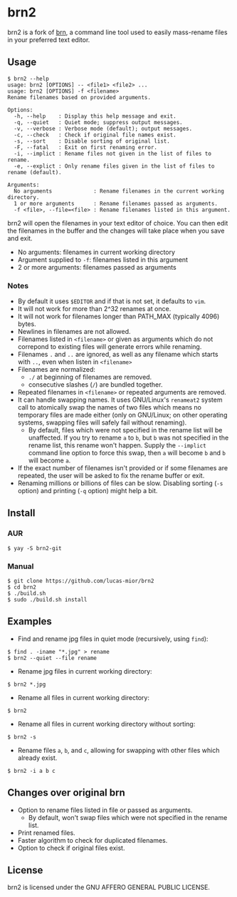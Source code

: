 # brn2
brn2 is a fork of [brn](https://github.com/nimaipatel/brn), a command line tool
used to easily mass-rename files in your preferred text editor.
 
## Usage
```
$ brn2 --help
usage: brn2 [OPTIONS] -- <file1> <file2> ...
usage: brn2 [OPTIONS] -f <filename>
Rename filenames based on provided arguments.

Options:
  -h, --help    : Display this help message and exit.
  -q, --quiet   : Quiet mode; suppress output messages.
  -v, --verbose : Verbose mode (default); output messages.
  -c, --check   : Check if original file names exist.
  -s, --sort    : Disable sorting of original list.
  -F, --fatal   : Exit on first renaming error.
  -i, --implict : Rename files not given in the list of files to rename.
  -e, --explict : Only rename files given in the list of files to rename (default).

Arguments:
  No arguments             : Rename filenames in the current working directory.
  1 or more arguments      : Rename filenames passed as arguments.
  -f <file>, --file=<file> : Rename filenames listed in this argument.
```

brn2 will open the filenames in your text editor of choice.
You can then edit the filenames in the buffer and the changes
will take place when you save and exit.
- No arguments: filenames in current working directory
- Argument supplied to `-f`: filenames listed in this argument
- 2 or more arguments: filenames passed as arguments

### Notes
- By default it uses `$EDITOR` and if that is not set, it defaults to `vim`.
- It will not work for more than 2^32 renames at once.
- It will not work for filenames longer than PATH_MAX (typically 4096) bytes.
- Newlines in filenames are not allowed.
- Filenames listed in `<filename>` or given as arguments which
  do not correpond to existing files will generate errors while renaming.
- Filenames `.` and `..` are ignored, as well as any filename
  which starts with `..`, even when listen in `<filename>`
- Filenames are normalized:
    * `./` at beginning of filenames are removed.
    * consecutive slashes (`/`) are bundled together.
- Repeated filenames in `<filename>` or repeated arguments are removed.
- It can handle swapping names. It uses GNU/Linux's `renameat2` system call to
  atomically swap the names of two files which means no temporary files are made
  either (only on GNU/Linux; on other operating systems, swapping files will
  safely fail without renaming).
  * By default, files which were not specified in the rename list will be
    unaffected. If you try to rename `a` to `b`, but `b` was not specified in
    the rename list, this rename won't happen. Supply the `--implict` command
    line option to force this swap, then `a` will become `b` and `b` will become
    `a`.
- If the exact number of filenames isn't provided or if some filenames are
  repeated, the user will be asked to fix the rename buffer or exit.
- Renaming millions or billions of files can be slow. Disabling sorting
  (`-s` option) and printing (`-q` option) might help a bit.
 
## Install
 
### AUR
```
$ yay -S brn2-git
```

### Manual
```
$ git clone https://github.com/lucas-mior/brn2
$ cd brn2
$ ./build.sh
$ sudo ./build.sh install
```

## Examples
- Find and rename jpg files in quiet mode (recursively, using `find`):
```
$ find . -iname "*.jpg" > rename
$ brn2 --quiet --file rename
```
- Rename jpg files in current working directory:
```
$ brn2 *.jpg
```
- Rename all files in current working directory:
```
$ brn2
```
- Rename all files in current working directory without sorting:
```
$ brn2 -s
```
- Rename files `a`, `b`, and `c`,
  allowing for swapping with other files which already exist.
```
$ brn2 -i a b c
```
 
## Changes over original brn
- Option to rename files listed in file or passed as arguments.
  * By default, won't swap files which were not specified in the rename list.
- Print renamed files.
- Faster algorithm to check for duplicated filenames.
- Option to check if original files exist.
 
## License
brn2 is licensed under the GNU AFFERO GENERAL PUBLIC LICENSE.
